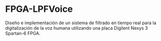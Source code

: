 # FPGA-LPFVoice
Diseño e implementación de un sistema de filtrado en tiempo real para la digitalización de la voz humana utilizando una placa Digilent Nexys 3 Spartan-6 FPGA.
